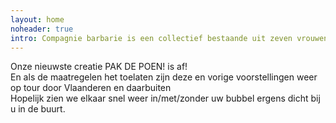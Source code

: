 ```yaml
---
layout: home
noheader: true
intro: Compagnie barbarie is een collectief bestaande uit zeven vrouwen. <a href="/nl/over-ons/">Lees meer</a>
---
```

Onze nieuwste creatie PAK DE POEN! is af!<br>
En als de maatregelen het toelaten zijn deze en vorige voorstellingen weer op tour door Vlaanderen en daarbuiten<br>
Hopelijk zien we elkaar snel weer in/met/zonder uw bubbel ergens dicht bij u in de buurt.
